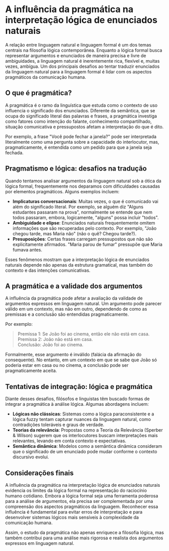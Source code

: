 # A influência da pragmática na interpretação lógica de enunciados naturais

A relação entre linguagem natural e linguagem formal é um dos temas centrais na filosofia lógica contemporânea. Enquanto a lógica formal busca representar argumentos e enunciados de maneira precisa e livre de ambiguidades, a linguagem natural é inerentemente rica, flexível e, muitas vezes, ambígua. Um dos principais desafios ao tentar traduzir enunciados da linguagem natural para a linguagem formal é lidar com os aspectos pragmáticos da comunicação humana.

## O que é pragmática?

A pragmática é o ramo da linguística que estuda como o contexto de uso influencia o significado dos enunciados. Diferente da semântica, que se ocupa do significado literal das palavras e frases, a pragmática investiga como fatores como intenção do falante, conhecimento compartilhado, situação comunicativa e pressupostos afetam a interpretação do que é dito.

Por exemplo, a frase "Você pode fechar a janela?" pode ser interpretada literalmente como uma pergunta sobre a capacidade do interlocutor, mas, pragmaticamente, é entendida como um pedido para que a janela seja fechada.

## Pragmatismo e lógica: desafios na tradução

Quando tentamos analisar argumentos da linguagem natural sob a ótica da lógica formal, frequentemente nos deparamos com dificuldades causadas por elementos pragmáticos. Alguns exemplos incluem:

- **Implicaturas conversacionais**: Muitas vezes, o que é comunicado vai além do significado literal. Por exemplo, se alguém diz "Alguns estudantes passaram na prova", normalmente se entende que nem todos passaram, embora, logicamente, "alguns" possa incluir "todos".
- **Ambiguidade e elipse**: Enunciados naturais frequentemente omitem informações que são recuperadas pelo contexto. Por exemplo, "João chegou tarde, mas Maria não" (não o quê? Chegou tarde?).
- **Presuposições**: Certas frases carregam pressupostos que não são explicitamente afirmados. "Maria parou de fumar" pressupõe que Maria fumava antes.

Esses fenômenos mostram que a interpretação lógica de enunciados naturais depende não apenas da estrutura gramatical, mas também do contexto e das intenções comunicativas.

## A pragmática e a validade dos argumentos

A influência da pragmática pode afetar a avaliação da validade de argumentos expressos em linguagem natural. Um argumento pode parecer válido em um contexto, mas não em outro, dependendo de como as premissas e a conclusão são entendidas pragmaticamente.

Por exemplo:

> Premissa 1: Se João foi ao cinema, então ele não está em casa.  
> Premissa 2: João não está em casa.  
> Conclusão: João foi ao cinema.

Formalmente, esse argumento é inválido (falácia da afirmação do consequente). No entanto, em um contexto em que se sabe que João só poderia estar em casa ou no cinema, a conclusão pode ser pragmaticamente aceita.

## Tentativas de integração: lógica e pragmática

Diante desses desafios, filósofos e linguistas têm buscado formas de integrar a pragmática à análise lógica. Algumas abordagens incluem:

- **Lógicas não clássicas**: Sistemas como a lógica paraconsistente e a lógica fuzzy tentam capturar nuances da linguagem natural, como contradições toleráveis e graus de verdade.
- **Teorias da relevância**: Propostas como a Teoria da Relevância (Sperber & Wilson) sugerem que os interlocutores buscam interpretações mais relevantes, levando em conta contexto e expectativas.
- **Semântica dinâmica**: Modelos como a semântica dinâmica consideram que o significado de um enunciado pode mudar conforme o contexto discursivo evolui.

## Considerações finais

A influência da pragmática na interpretação lógica de enunciados naturais evidencia os limites da lógica formal na representação do raciocínio humano cotidiano. Embora a lógica formal seja uma ferramenta poderosa para a análise de argumentos, ela precisa ser complementada por uma compreensão dos aspectos pragmáticos da linguagem. Reconhecer essa influência é fundamental para evitar erros de interpretação e para desenvolver sistemas lógicos mais sensíveis à complexidade da comunicação humana.

Assim, o estudo da pragmática não apenas enriquece a filosofia lógica, mas também contribui para uma análise mais rigorosa e realista dos argumentos expressos em linguagem natural.